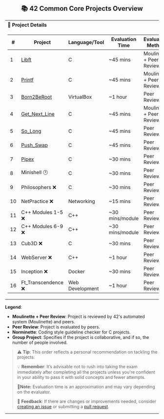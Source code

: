 <h2 align="center">  📚 42 Common Core Projects Overview</h2>

<table>
<tr>
<th align="left">📝 Project Details</th>
</tr>
<tr>
<td>

| # | Project | Language/Tool | Evaluation Time | Evaluation Method | Norminette Required | Points | Group Project |
|---|---|---|---|---|---|---|---|
| 1️ | [Libft](https://github.com/DevAwizard/Libft_by_anwu-yan) | C | ~45 mins | Moulinette + Peer Review | ✅ Yes | 3 | ❌ No |
| 2️ | [Printf](https://github.com/DevAwizard/Printf_by_anwu-yan) | C | ~45 mins | Moulinette + Peer Review | ✅ Yes | 3 | ❌ No |
| 3️ | [Born2BeRoot](https://github.com/DevAwizard) | VirtualBox | ~1 hour | Peer Review | ❌ N/A | 3 | ❌ No |
| 4️ | [Get_Next_Line](https://github.com/DevAwizard/GetNextLine_by_anwuyan) | C | ~45 mins | Moulinette + Peer Review | ✅ Yes | 3 | ❌ No |
| 5️ | [So_Long](https://github.com/DevAwizard/So_Long_By_anwu-yan) | C | ~45 mins | Peer Review | ✅ Yes | 3 | ❌ No |
| 6️ | [Push_Swap](https://github.com/DevAwizard/PushSwap_by_an-wuyan) | C | ~45 mins | Peer Review | ✅ Yes | 3 | ❌ No |
| 7️ | [Pipex](https://github.com/DevAwizard/pipex_by_anwu-yan) | C | ~30 mins | Peer Review | ✅ Yes | 3 | ❌ No |
| 8️ | Minishell 🕑 | C | ~30 mins | Peer Review | ✅ Yes | 3 | 👥 Yes (2) |
| 9️ | Philosophers ❌ | C | ~30 mins | Peer Review | ✅ Yes | 3 | ❌ No |
| 10 | NetPractice ❌ | Networking | ~15 mins | Peer Review | ❌ N/A | 3 | ❌ No |
| 11 | C++ Modules 1-5 ❌ | C++ | ~30 mins/module | Peer Review | ❌ N/A | 2/module | ❌ No |
| 1️2️ | C++ Modules 6-9 ❌ | C++ | ~30 mins/module | Peer Review | ❌ N/A | 2/module | ❌ No |
| 1️3️ | Cub3D ❌| C | ~30 mins | Peer Review | ✅ Yes | 3 | 👥 Yes (2) |
| 1️4️ | WebServer ❌ | C++ | ~1 hour | Peer Review | ❌ N/A | 3 | 👥 Yes (2-3)|
| 1️5️ | Inception ❌| Docker | ~30 mins | Peer Review | ❌ N/A | 3 | ❌ No |
| 1️6️ | Ft_Transcendence ❌ | Web Development | ~1 hour | Peer Review | ❌ N/A | 3 | 👥 Yes (3-5) |

</td>
</tr>
</table>


**Legend**:

- **Moulinette + Peer Review**: Project is reviewed by 42's automated system (Moulinette) and peers.
- **Peer Review**: Project is evaluated by peers.
- **Norminette**: Coding style guideline checker for C projects.
- **Group Project**: Specifies if the project is collaborative, and if so, the number of people involved.

> ⚠️ **Tip**: This order reflects a personal recommendation on tackling the projects.
>
> 💡 **Remember**: It’s advisable not to rush into taking the exam immediately after completing all the projects unless you're confident in your ability to pass it with solid concepts and fewer attempts.
> 
> 📝**Note:** Evaluation time is an approximation and may vary depending on the evaluator.
>
> 💬 **Feedback**: If there are changes or improvements needed, consider [creating an issue](https://github.com/pasqualerossi/42-School-Guide/issues) or submitting a [pull request](https://github.com/pasqualerossi/42-School-Guide/pulls).


---

